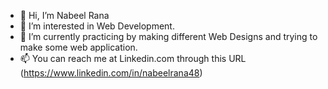 - 👋 Hi, I’m Nabeel Rana
- 👀 I’m interested in Web Development.
- 🌱 I’m currently practicing by making different Web Designs and trying to make some web application.
- 📫 You can reach me at Linkedin.com through this URL (https://www.linkedin.com/in/nabeelrana48)

<!---
nabeelrana48/nabeelrana48 is a ✨ special ✨ repository because its `README.md` (this file) appears on your GitHub profile.
You can click the Preview link to take a look at your changes.
--->
